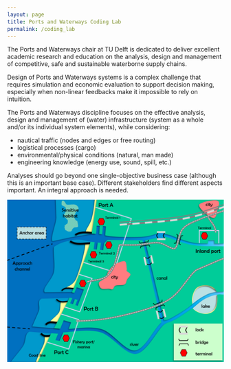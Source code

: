 ```yaml
---
layout: page
title: Ports and Waterways Coding Lab
permalink: /coding_lab
---
```


The Ports and Waterways chair at TU Delft is dedicated to deliver excellent academic research and education on the analysis, design and management of competitive, safe and sustainable waterborne supply chains.

Design of Ports and Waterways systems is a complex challenge that requires simulation and economic evaluation to support decision making, especially when non-linear feedbacks make it impossible to rely on intuition.

The Ports and Waterways discipline focuses on the effective analysis, design and management of (water) infrastructure (system as a whole and/or its individual system elements), while considering:
<ul>
  <li>nautical traffic (nodes and edges or free routing)</li>
  <li>logistical processes (cargo)</li>
  <li>environmental/physical conditions (natural, man made)</li>
  <li>engineering knowledge (energy use, sound, spill, etc.)</li>
</ul>

Analyses should go beyond one single-objective business case (although this is an important base case). Different stakeholders find different aspects important. An integral approach is needed.

<img src="assets/images/Ports_and_Waterways.png" alt="Ports and Waterways system overview">
